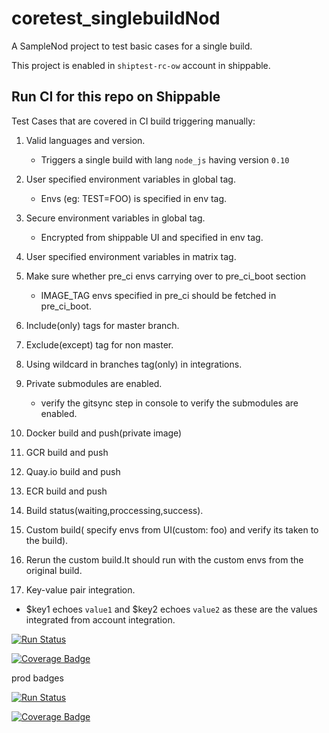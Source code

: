 
# coretest_singlebuildNod
A SampleNod project to test basic cases for a single build.


This project is enabled in `shiptest-rc-ow` account in shippable.


## Run CI for this repo on Shippable

Test Cases that are covered in CI build triggering manually:


1. Valid languages and version.
   - Triggers a single build with lang `node_js` having  version `0.10`
2. User specified environment variables in global tag.
   - Envs (eg: TEST=FOO) is specified in env tag.
3. Secure environment variables in global tag.
   - Encrypted from shippable UI and specified in env tag.
4. User specified environment variables in matrix tag.
5. Make sure whether pre_ci envs carrying over to pre_ci_boot section
   - IMAGE_TAG envs specified in pre_ci should be fetched in pre_ci_boot.

6. Include(only) tags for master branch.
7. Exclude(except) tag for non master.
8. Using wildcard in branches tag(only) in integrations.
9. Private submodules are enabled.
    - verify the gitsync step in console to verify the submodules are enabled.

10. Docker build and push(private image)
11. GCR build and push
12. Quay.io build and push
13. ECR build and push
14. Build status(waiting,proccessing,success).
15. Custom build( specify envs from UI(custom: foo)  and verify its taken to the build).
16. Rerun the custom build.It should run with the custom envs from the original build.
17. Key-value pair integration.
  - $key1 echoes `value1` and $key2 echoes `value2` as these are the values integrated from account integration.
  
  
  
[![Run Status](https://rcapi.shippable.com/projects/5989b05fd48f5b0500ad54e4/badge?branch=master)](https://rcapp.shippable.com/bitbucket/shiptest-rc-me/sample_publicrepo)

[![Coverage Badge](https://rcapi.shippable.com/projects/5989b05fd48f5b0500ad54e4/coverageBadge?branch=master)](https://rcapp.shippable.com/bitbucket/shiptest-rc-me/sample_publicrepo)
  
  
prod badges

[![Run Status](https://api.shippable.com/projects/59a91446d1902e0700974330/badge?branch=master)](https://app.shippable.com/bitbucket/shiptest-rc-me/sample_publicrepo)

[![Coverage Badge](https://api.shippable.com/projects/59a91446d1902e0700974330/coverageBadge?branch=master)](https://app.shippable.com/bitbucket/shiptest-rc-me/sample_publicrepo)
